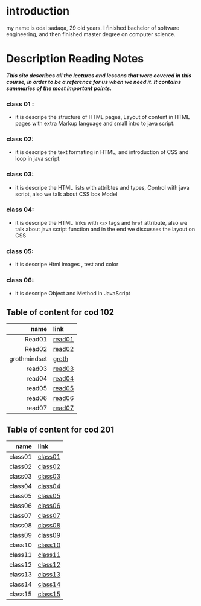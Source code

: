 # introduction 
my name is odai sadaqa, 29 old years. I finished bachelor of software engineering, and then finished master degree on computer science.



# Description Reading Notes
***This site describes all the lectures and lessons that were covered in this course, in order to be a reference for us when we need it. It contains summaries of the most important points.***

### class 01 :
  - it is descripe the structure of HTML pages, Layout of content in HTML pages with extra Markup language and small intro to java script.

### class 02:
  - it is descripe the text formating in HTML, and introduction of CSS and loop in java script.

### class 03: 
  - it is descripe the HTML lists with attribtes and types, Control with java script, also we talk about CSS box Model
### class 04:
  - it is descripe the HTML links with ```<a>``` tags and ```href``` attribute, also we talk about java script function and in the end we discusses the layout on CSS
### class 05:
   - it is descripe Html images , test and color
### class 06:
  - it is descripe Object and Method in JavaScript



## Table of content for cod 102

|name|link|
|----:|:----|
|Read01|[read01](https://odai-sadaqa.github.io/reading-notes/read01)|
|Read02|[read02](https://odai-sadaqa.github.io/reading-notes/102/read02)|
|grothmindset|[groth](https://odai-sadaqa.github.io/reading-notes/102/grothmindset)|
|read03|[read03](https://odai-sadaqa.github.io/reading-notes/102/read03)
|read04|[read04](https://odai-sadaqa.github.io/reading-notes/102/read04)
|read05|[read05](https://odai-sadaqa.github.io/reading-notes/102/read05)
|read06|[read06](https://odai-sadaqa.github.io/reading-notes/102/read06)
|read07|[read07](https://odai-sadaqa.github.io/reading-notes/102/read07)



## Table of content for cod 201

|name|link|
|----:|:----|
|class01|[class01](https://odai-sadaqa.github.io/reading-notes/201/class01)|
|class02|[class02](https://odai-sadaqa.github.io/reading-notes/201/class02)|
|class03|[class03](https://odai-sadaqa.github.io/reading-notes/201/class03)|
|class04|[class04](https://odai-sadaqa.github.io/reading-notes/201/class04)|
|class05|[class05](https://odai-sadaqa.github.io/reading-notes/201/class05)|
|class06|[class06](https://odai-sadaqa.github.io/reading-notes/201/class06)|
|class07|[class07](https://odai-sadaqa.github.io/reading-notes/201/class07)|
|class08|[class08](https://odai-sadaqa.github.io/reading-notes/201/class08)|
|class09|[class09](https://odai-sadaqa.github.io/reading-notes/201/class09)|
|class10|[class10](https://odai-sadaqa.github.io/reading-notes/201/class10)|
|class11|[class11](https://odai-sadaqa.github.io/reading-notes/201/class11)|
|class12|[class12](https://odai-sadaqa.github.io/reading-notes/201/class12)|
|class13|[class13](https://odai-sadaqa.github.io/reading-notes/201/class13)|
|class14|[class14](https://odai-sadaqa.github.io/reading-notes/201/class14)|
|class15|[class15](https://odai-sadaqa.github.io/reading-notes/201/class15)|

